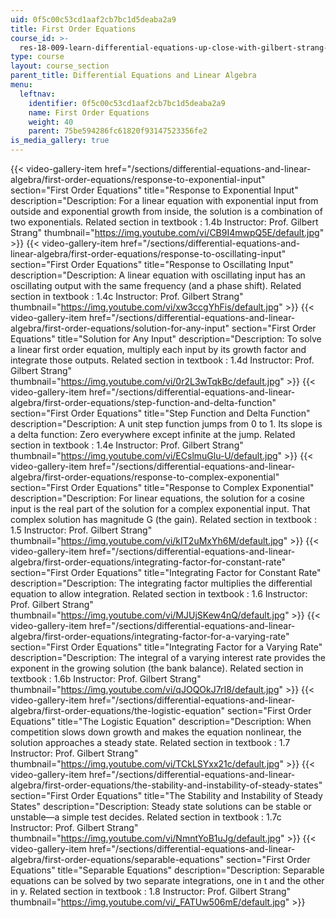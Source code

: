 ```yaml
---
uid: 0f5c00c53cd1aaf2cb7bc1d5deaba2a9
title: First Order Equations
course_id: >-
  res-18-009-learn-differential-equations-up-close-with-gilbert-strang-and-cleve-moler-fall-2015
type: course
layout: course_section
parent_title: Differential Equations and Linear Algebra
menu:
  leftnav:
    identifier: 0f5c00c53cd1aaf2cb7bc1d5deaba2a9
    name: First Order Equations
    weight: 40
    parent: 75be594286fc61820f93147523356fe2
is_media_gallery: true
---
```

{{< video-gallery-item href="/sections/differential-equations-and-linear-algebra/first-order-equations/response-to-exponential-input" section="First Order Equations" title="Response to Exponential Input" description="Description: For a linear equation with exponential input from outside and exponential growth from inside, the solution is a combination of two exponentials. Related section in textbook : 1.4b Instructor: Prof. Gilbert Strang" thumbnail="https://img.youtube.com/vi/CB9I4mwpQ5E/default.jpg" >}} {{< video-gallery-item href="/sections/differential-equations-and-linear-algebra/first-order-equations/response-to-oscillating-input" section="First Order Equations" title="Response to Oscillating Input" description="Description: A linear equation with oscillating input has an oscillating output with the same frequency (and a phase shift). Related section in textbook : 1.4c Instructor: Prof. Gilbert Strang" thumbnail="https://img.youtube.com/vi/xw3ccgYhFis/default.jpg" >}} {{< video-gallery-item href="/sections/differential-equations-and-linear-algebra/first-order-equations/solution-for-any-input" section="First Order Equations" title="Solution for Any Input" description="Description: To solve a linear first order equation, multiply each input by its growth factor and integrate those outputs. Related section in textbook : 1.4d Instructor: Prof. Gilbert Strang" thumbnail="https://img.youtube.com/vi/0r2L3wTqkBc/default.jpg" >}} {{< video-gallery-item href="/sections/differential-equations-and-linear-algebra/first-order-equations/step-function-and-delta-function" section="First Order Equations" title="Step Function and Delta Function" description="Description: A unit step function jumps from 0 to 1. Its slope is a delta function: Zero everywhere except infinite at the jump. Related section in textbook : 1.4e Instructor: Prof. Gilbert Strang" thumbnail="https://img.youtube.com/vi/ECslmuGlu-U/default.jpg" >}} {{< video-gallery-item href="/sections/differential-equations-and-linear-algebra/first-order-equations/response-to-complex-exponential" section="First Order Equations" title="Response to Complex Exponential" description="Description: For linear equations, the solution for a cosine input is the real part of the solution for a complex exponential input. That complex solution has magnitude G (the gain). Related section in textbook : 1.5 Instructor: Prof. Gilbert Strang" thumbnail="https://img.youtube.com/vi/kIT2uMxYh6M/default.jpg" >}} {{< video-gallery-item href="/sections/differential-equations-and-linear-algebra/first-order-equations/integrating-factor-for-constant-rate" section="First Order Equations" title="Integrating Factor for Constant Rate" description="Description: The integrating factor multiplies the differential equation to allow integration. Related section in textbook : 1.6 Instructor: Prof. Gilbert Strang" thumbnail="https://img.youtube.com/vi/MJUjSKew4nQ/default.jpg" >}} {{< video-gallery-item href="/sections/differential-equations-and-linear-algebra/first-order-equations/integrating-factor-for-a-varying-rate" section="First Order Equations" title="Integrating Factor for a Varying Rate" description="Description: The integral of a varying interest rate provides the exponent in the growing solution (the bank balance). Related section in textbook : 1.6b Instructor: Prof. Gilbert Strang" thumbnail="https://img.youtube.com/vi/qJOQOkJ7rI8/default.jpg" >}} {{< video-gallery-item href="/sections/differential-equations-and-linear-algebra/first-order-equations/the-logistic-equation" section="First Order Equations" title="The Logistic Equation" description="Description: When competition slows down growth and makes the equation nonlinear, the solution approaches a steady state. Related section in textbook : 1.7 Instructor: Prof. Gilbert Strang" thumbnail="https://img.youtube.com/vi/TCkLSYxx21c/default.jpg" >}} {{< video-gallery-item href="/sections/differential-equations-and-linear-algebra/first-order-equations/the-stability-and-instability-of-steady-states" section="First Order Equations" title="The Stability and Instability of Steady States" description="Description: Steady state solutions can be stable or unstable—a simple test decides. Related section in textbook : 1.7c Instructor: Prof. Gilbert Strang" thumbnail="https://img.youtube.com/vi/NmntYoB1uJg/default.jpg" >}} {{< video-gallery-item href="/sections/differential-equations-and-linear-algebra/first-order-equations/separable-equations" section="First Order Equations" title="Separable Equations" description="Description: Separable equations can be solved by two separate integrations, one in t and the other in y. Related section in textbook : 1.8 Instructor: Prof. Gilbert Strang" thumbnail="https://img.youtube.com/vi/_FATUw506mE/default.jpg" >}}